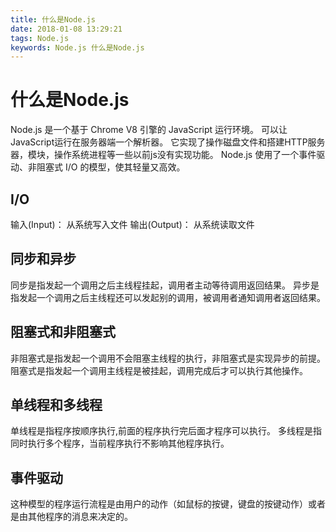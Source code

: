 ```yaml
---
title: 什么是Node.js
date: 2018-01-08 13:29:21
tags: Node.js
keywords: Node.js 什么是Node.js
---
```

# 什么是Node.js
Node.js 是一个基于 Chrome V8 引擎的 JavaScript 运行环境。 可以让JavaScript运行在服务器端一个解析器。
它实现了操作磁盘文件和搭建HTTP服务器，模块，操作系统进程等一些以前js没有实现功能。
Node.js 使用了一个事件驱动、非阻塞式 I/O 的模型，使其轻量又高效。
<!-- more -->

## I/O
输入(Input)： 从系统写入文件
输出(Output)： 从系统读取文件

## 同步和异步
同步是指发起一个调用之后主线程挂起，调用者主动等待调用返回结果。
异步是指发起一个调用之后主线程还可以发起别的调用，被调用者通知调用者返回结果。

## 阻塞式和非阻塞式
非阻塞式是指发起一个调用不会阻塞主线程的执行，非阻塞式是实现异步的前提。
阻塞式是指发起一个调用主线程是被挂起，调用完成后才可以执行其他操作。

## 单线程和多线程
单线程是指程序按顺序执行,前面的程序执行完后面才程序可以执行。
多线程是指同时执行多个程序，当前程序执行不影响其他程序执行。

## 事件驱动
这种模型的程序运行流程是由用户的动作（如鼠标的按键，键盘的按键动作）或者是由其他程序的消息来决定的。